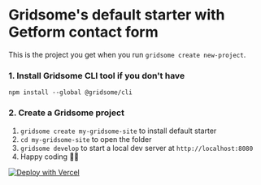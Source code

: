 # Gridsome's default starter with Getform contact form

This is the project you get when you run `gridsome create new-project`.

### 1. Install Gridsome CLI tool if you don't have

`npm install --global @gridsome/cli`

### 2. Create a Gridsome project

1. `gridsome create my-gridsome-site` to install default starter
2. `cd my-gridsome-site` to open the folder
3. `gridsome develop` to start a local dev server at `http://localhost:8080`
4. Happy coding 🎉🙌


[![Deploy with Vercel](https://vercel.com/button)](https://vercel.com/import/git?s=https://github.com/mertcanyucel/gridsome-vercel-getform)
